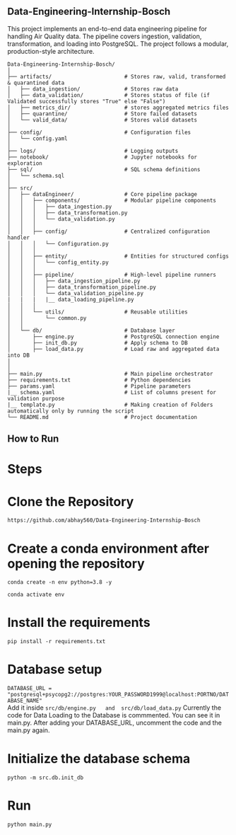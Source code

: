 ## Data-Engineering-Internship-Bosch

This project implements an end-to-end data engineering pipeline for handling Air Quality data. The pipeline covers ingestion, validation, transformation, and loading into PostgreSQL. The project follows a modular, production-style architecture.

```
Data-Engineering-Internship-Bosch/
│
├── artifacts/                       # Stores raw, valid, transformed & quarantined data
│   ├── data_ingestion/              # Stores raw data
│   ├── data_validation/             # Stores status of file (if Validated successfully stores "True" else "False")
│   ├── metrics_dir/                 # stores aggregated metrics files
│   ├── quarantine/                  # Store failed datasets
│   └── valid_data/                  # Stores valid datasets
│
├── config/                          # Configuration files
│   └── config.yaml
│
├── logs/                            # Logging outputs
├── notebook/                        # Jupyter notebooks for exploration
├── sql/                             # SQL schema definitions
│   └── schema.sql
│
├── src/
│   ├── dataEngineer/                # Core pipeline package
│   │   ├── components/              # Modular pipeline components
│   │   │   ├── data_ingestion.py
│   │   │   ├── data_transformation.py
│   │   │   └── data_validation.py
│   │   │
│   │   ├── config/                  # Centralized configuration handler
│   │   │   └── Configuration.py
│   │   │
│   │   ├── entity/                  # Entities for structured configs
│   │   │   └── config_entity.py
│   │   │
│   │   ├── pipeline/                # High-level pipeline runners
│   │   │   ├── data_ingestion_pipeline.py
│   │   │   ├── data_transformation_pipeline.py
│   │   │   └── data_validation_pipeline.py
|   |   |   |__ data_loading_pipeline.py
│   │   │
│   │   └── utils/                   # Reusable utilities
│   │       └── common.py
│   │
│   └── db/                          # Database layer
│       ├── engine.py                # PostgreSQL connection engine
│       ├── init_db.py               # Apply schema to DB
│       ├── load_data.py             # Load raw and aggregated data into DB
│       
│
├── main.py                          # Main pipeline orchestrator
├── requirements.txt                 # Python dependencies
├── params.yaml                      # Pipeline parameters
|__ schema.yaml                      # List of columns present for validation purpose
|__ template.py                      # Making creation of Folders automatically only by running the script
└── README.md                        # Project documentation

```

## How to Run

# Steps

# Clone the Repository
```https://github.com/abhay560/Data-Engineering-Internship-Bosch```

# Create a conda environment after opening the repository
```conda create -n env python=3.8 -y```

```conda activate env```

# Install the requirements
```pip install -r requirements.txt```

# Database setup
```DATABASE_URL = "postgresql+psycopg2://postgres:YOUR_PASSWORD1999@localhost:PORTNO/DATABASE_NAME"```           
Add it inside ```src/db/engine.py   and  src/db/load_data.py```
Currently the code for Data Loading to the Database is commmented. You can see it in main.py. After adding your DATABASE_URL, uncomment the code and the main.py again.

# Initialize the database schema
```python -m src.db.init_db```

# Run
```python main.py```

